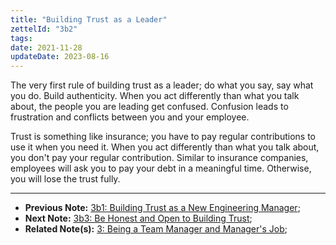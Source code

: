 ```yaml
---
title: "Building Trust as a Leader"
zettelId: "3b2"
tags:
date: 2021-11-28
updateDate: 2023-08-16
---
```


The very first rule of building trust as a leader; do what you say, say what you do. Build authenticity. When you act differently than what you talk about, the people you are leading get confused. Confusion leads to frustration and conflicts between you and your employee.

Trust is something like insurance; you have to pay regular contributions to use it when you need it. When you act differently than what you talk about, you don't pay your regular contribution. Similar to insurance companies, employees will ask you to pay your debt in a meaningful time. Otherwise, you will lose the trust fully.

---

- **Previous Note:** [3b1: Building Trust as a New Engineering Manager](/notes/3b1/);
- **Next Note:** [3b3: Be Honest and Open to Building Trust](/notes/3b3/);
- **Related Note(s):** [3: Being a Team Manager and Manager's Job](/notes/3/);
